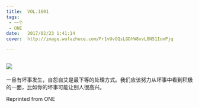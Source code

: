 ```yaml
---
title:	VOL.1601
tags:
 - 一个
 - ONE
date:	2017/02/23 1:41:14
cover:	http://image.wufazhuce.com/Fr1vUvOQsLGDhW8xvL8N51IomPjq

---
```

![](http://image.wufazhuce.com/Fr1vUvOQsLGDhW8xvL8N51IomPjq)
---

一旦有坏事发生，自怨自艾是最下等的处理方式。我们应该努力从坏事中看到积极的一面，比如你的坏事可能让别人很高兴。
 
Reprinted from ONE
